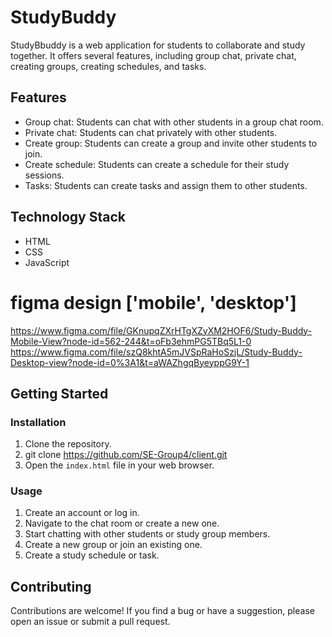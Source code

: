 # StudyBuddy

StudyBbuddy is a web application for students to collaborate and study together. It offers several features, including group chat, private chat, creating groups, creating schedules, and tasks.

## Features
- Group chat: Students can chat with other students in a group chat room.
- Private chat: Students can chat privately with other students.
- Create group: Students can create a group and invite other students to join.
- Create schedule: Students can create a schedule for their study sessions.
- Tasks: Students can create tasks and assign them to other students.

## Technology Stack
- HTML
- CSS
- JavaScript

# figma design ['mobile', 'desktop']
https://www.figma.com/file/GKnupqZXrHTgXZyXM2HOF6/Study-Buddy-Mobile-View?node-id=562-244&t=oFb3ehmPG5TBq5L1-0
https://www.figma.com/file/szQ8khtA5mJVSpRaHoSzjL/Study-Buddy-Desktop-view?node-id=0%3A1&t=aWAZhgqByeyppG9Y-1


## Getting Started
### Installation
1. Clone the repository.
2. git clone https://github.com/SE-Group4/client.git
3. Open the `index.html` file in your web browser.

### Usage
1. Create an account or log in.
2. Navigate to the chat room or create a new one.
3. Start chatting with other students or study group members.
4. Create a new group or join an existing one.
5. Create a study schedule or task.

## Contributing
Contributions are welcome! If you find a bug or have a suggestion, please open an issue or submit a pull request.
